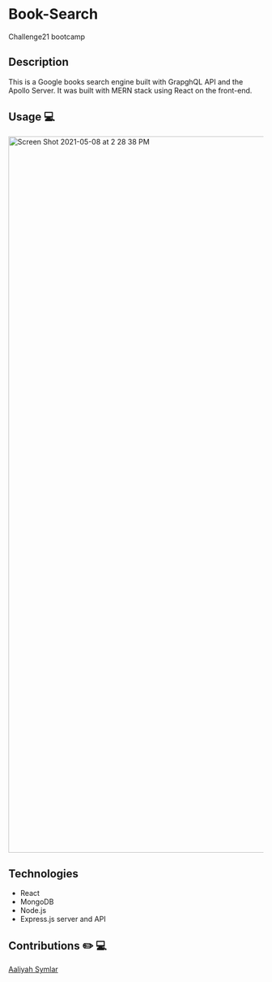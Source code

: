 # Book-Search
Challenge21 bootcamp



## Description
This is a Google books search engine built with GrapghQL API and the Apollo Server. 
It was built with MERN stack using React on the front-end. 

## Usage 💻
<img width="1411" alt="Screen Shot 2021-05-08 at 2 28 38 PM" src="https://user-images.githubusercontent.com/40181569/117551129-c0286880-b009-11eb-811f-3a14189b66e7.png">


## Technologies 
* React
* MongoDB
* Node.js
* Express.js server and API

## Contributions ✏️ 💻
<a href="https://www.linkedin.com/in/aaliyah-symlar-931213102" target="_blank">Aaliyah Symlar</a>